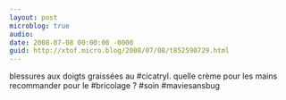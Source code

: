 ```yaml
---
layout: post
microblog: true
audio: 
date: 2008-07-08 00:00:00 -0000
guid: http://xtof.micro.blog/2008/07/08/t852590729.html
---
```

blessures aux doigts graissées au #cicatryl. quelle crème pour les mains recommander pour le #bricolage ? #soin #maviesansbug
